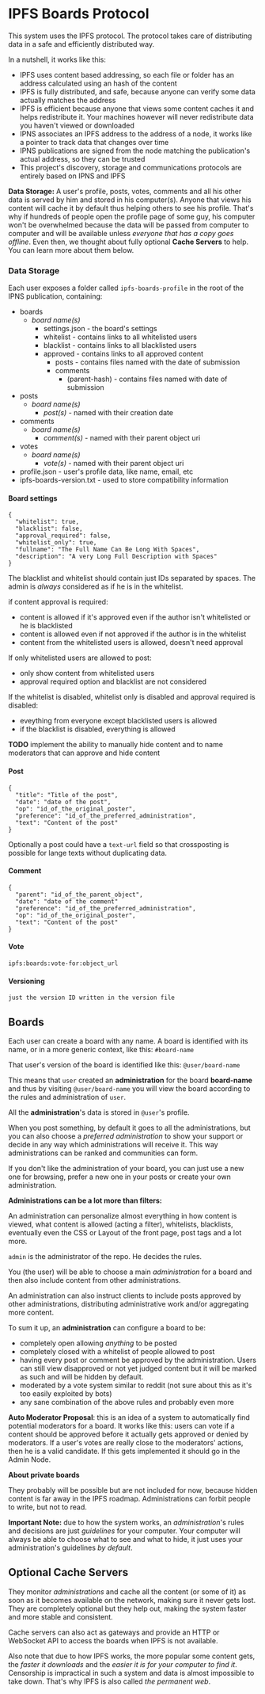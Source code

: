 # IPFS Boards Protocol

This system uses the IPFS protocol. The protocol takes care of distributing data in a safe and efficiently distributed way.

In a nutshell, it works like this:

- IPFS uses content based addressing, so each file or folder has an address calculated using an hash of the content
- IPFS is fully distributed, and safe, because anyone can verify some data actually matches the address
- IPFS is efficient because anyone that views some content caches it and helps redistribute it. Your machines however will never redistribute data you haven't viewed or downloaded
- IPNS associates an IPFS address to the address of a node, it works like a pointer to track data that changes over time
- IPNS publications are signed from the node matching the publication's actual address, so they can be trusted
- This project's discovery, storage and communications protocols are entirely based on IPNS and IPFS

__Data Storage:__ A user's profile, posts, votes, comments and all his other data is served by him and stored in his computer(s). Anyone that views his
content will cache it by default thus helping others to see his profile. That's why if hundreds of people open the profile page of some
guy, his computer won't be overwhelmed because the data will be passed from computer to computer and will be available unless _everyone that has a copy goes offline_. Even then, we thought about fully optional __Cache Servers__ to help. You can learn more about them below.

### Data Storage

Each user exposes a folder called `ipfs-boards-profile` in the root of the IPNS
publication, containing:

- boards
  - _board name(s)_
    - settings.json - the board's settings
    - whitelist - contains links to all whitelisted users
    - blacklist - contains links to all blacklisted users
    - approved - contains links to all approved content
      - posts - contains files named with the date of submission
      - comments
        - (parent-hash) - contains files named with date of submission
- posts
  - _board name(s)_
    - _post(s)_ - named with their creation date
- comments
  - _board name(s)_
    - _comment(s)_ - named with their parent object uri
- votes
  - _board name(s)_
    - _vote(s)_ - named with their parent object uri
- profile.json - user's profile data, like name, email, etc
- ipfs-boards-version.txt - used to store compatibility information

#### Board settings

    {
      "whitelist": true,
      "blacklist": false,
      "approval_required": false,
      "whitelist_only": true,
      "fullname": "The Full Name Can Be Long With Spaces",
      "description": "A very Long Full Description with Spaces"
    }

The blacklist and whitelist should contain just IDs separated by spaces.
The admin is _always_ considered as if he is in the whitelist.

if content approval is required:

- content is allowed if it's approved even if the author isn't whitelisted or he is blacklisted
- content is allowed even if not approved if the author is in the whitelist
- content from the whitelisted users is allowed, doesn't need approval

If only whitelisted users are allowed to post:

- only show content from whitelisted users
- approval required option and blacklist are not considered

If the whitelist is disabled, whitelist only is disabled and approval required is disabled:

- eveything from everyone except blacklisted users is allowed
- if the blacklist is disabled, everything is allowed

__TODO__ implement the ability to manually hide content and to name moderators that can approve and hide content 

#### Post

    {
      "title": "Title of the post",
      "date": "date of the post",
      "op": "id_of_the_original_poster",
      "preference": "id_of_the_preferred_administration",
      "text": "Content of the post"
    }

Optionally a post could have a `text-url` field so that crossposting is
possible for lange texts without duplicating data.

#### Comment

    {
      "parent": "id_of_the_parent_object",
      "date": "date of the comment"
      "preference": "id_of_the_preferred_administration",
      "op": "id_of_the_original_poster",
      "text": "Content of the post"
    }

#### Vote

    ipfs:boards:vote-for:object_url

#### Versioning

    just the version ID written in the version file

## Boards

Each user can create a board with any name. A board is identified with its name,
or in a more generic context, like this: `#board-name`

That user's version of the board is identified like this: `@user/board-name`

This means that `user` created an __administration__ for the board
__board-name__ and thus by visiting `@user/board-name`
you will view the board according to the rules and administration of `user`.

All the __administration__'s data is stored in `@user`'s profile.

When you post something, by default it goes to all the administrations,
but you can also choose a _preferred administration_ to show your
support or decide in any way which administrations will receive it.
This way administrations can be ranked and communities can form.

If you don't like the administration of your board, you can just use a new one
for browsing, prefer a new one in your posts or create your own administration.

__Administrations can be a lot more than filters:__

An administration can personalize almost everything in how content is viewed,
what content is allowed (acting a filter), whitelists, blacklists, eventually
even the CSS or Layout of the front page, post tags and a lot more.

`admin` is the administrator of the repo. He decides the rules.

You (the user) will be able to choose a main _administration_ for a board and
then also include content from other administrations.

An administration can also instruct clients to include posts approved by other
administrations, distributing administrative work and/or
aggregating more content.

To sum it up, an __administration__ can configure a board to be:

- completely open allowing _anything_ to be posted
- completely closed with a whitelist of people allowed to post
- having every post or comment be approved by the administration. Users can still view disapproved or not yet
judged content but it will be marked as such and will be hidden by default.
- moderated by a vote system similar to reddit (not sure about this as it's too easily exploited by bots)
- any sane combination of the above rules and probably even more

__Auto Moderator Proposal__: this is an idea of a system to automatically find potential moderators for a board.
It works like this: users can vote if a content should be approved before it actually gets approved or denied by
moderators. If a user's votes are really close to the moderators' actions, then he is a valid candidate.
If this gets implemented it should go in the Admin Node.

__About private boards__

They probably will be possible but are not included for now, because hidden content is far away in the IPFS roadmap.
Administrations can forbit people to write, but not to read.

__Important Note:__ due to how the system works, an _administration_'s rules and decisions are just _guidelines_ for your computer.
Your computer will always be able to choose what to see and what to hide, it just uses your administration's guidelines _by default_.

## Optional Cache Servers

They monitor _administrations_ and cache all the content (or some of it)
as soon as it becomes available on the network, making sure it never gets lost.
They are completely optional but they help out, making the system faster and
more stable and consistent.

Cache servers can also act as gateways and provide an HTTP
or WebSocket API to access the boards when IPFS is not available.

Also note that due to how IPFS works, the more popular some content gets,
the _faster it downloads_ and the _easier it is for your computer to find it_.
Censorship is impractical in such a system and data is almost impossible to
take down. That's why IPFS is also called _the permanent web_.
